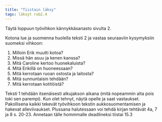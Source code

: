 ```yaml
---
title: "Tiistain läksy"
tags: läksyt rub2.4
---
```


Täytä loppuun työvihkon kännykkäsanasto sivulta 2.

Kotona lue ja suomenna huolella teksti 2 ja vastaa seuraaviin kysymyksiin suomeksi vihkoon:

1. Milloin Erik muutti kotoa?
2. Missä hän asuu ja kenen kanssa?
3. Mitä Caroline kertoo huonekaluista?
4. Mitä Erikillä on huoneessaan?
5. Mitä kerrotaan ruoan ostosta ja laitosta?
6. Mitä sunnuntaisin tehdään?
7. Mitä kerrotaan kotitöistä?

Teksti 1 tehdään itsenäisesti alkujakson aikana (mitä nopeammin alta pois toki sen parempi). Kun olet tehnyt, näytä opelle ja saat vastaukset. Pakollisena kaikki tekevät työvihkoon tekstin aukkosuomentamisen ja hakevat alleviivaukset. Plussana halutessaan voi tehdä kirjan tehtävät 4a, 7 ja 8 s. 20-23. Annetaan tälle hommmalle deadlineksi tiistai 15.3